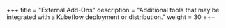 +++
title = "External Add-Ons"
description = "Additional tools that may be integrated with a Kubeflow deployment or distribution."
weight = 30
+++

